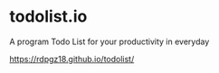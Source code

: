 # todolist.io
A program Todo List for your productivity in everyday

<a href="https://rdpgz18.github.io/todolist/">https://rdpgz18.github.io/todolist/</a>
